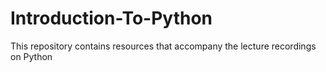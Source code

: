# Introduction-To-Python
This repository contains resources that accompany the lecture recordings on Python
